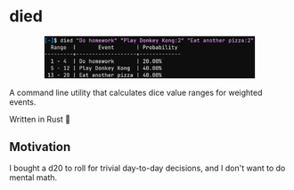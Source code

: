 # died

<p align="center">
  <img width="75%" src="./res/preview.png" />
</p>

A command line utility that calculates dice value ranges for weighted events.

Written in Rust 🦀

## Motivation

I bought a d20 to roll for trivial day-to-day decisions, and I don't want to do mental math.
